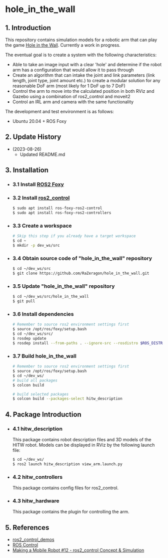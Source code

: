 # hole_in_the_wall

## 1. Introduction

This repository contains simulation models for a robotic arm that can play the game [Hole in the Wall](https://en.wikipedia.org/wiki/Hole_in_the_Wall_(American_game_show)). Currently a work in progress.

The eventual goal is to create a system with the following characteristics:
- Able to take an image input with a clear 'hole' and determine if the robot arm has a configuration that would allow it to pass through
- Create an algorithm that can intake the joint and link parameters (link length, joint type, joint amount etc.) to create a modular solution for any reasonable DoF arm (most likely for 1 DoF up to 7 DoF)
- Control the arm to move into the calculated position in both RViz and Gazebo using a combination of ros2_control and moveit2
- Control an IRL arm and camera with the same functionality

The development and test environment is as follows:
- Ubuntu 20.04 + ROS Foxy

## 2. Update History
- (2023-08-26)
    - Updated README.md

## 3. Installation
- ### 3.1 Install [ROS2 Foxy](https://docs.ros.org/en/ros2_documentation/foxy/Installation.html) 

- ### 3.2 Install [ros2_control](https://control.ros.org/master/index.html)  
    ```bash
    $ sudo apt install ros-foxy-ros2-control
    $ sudo apt install ros-foxy-ros2-controllers
    ```

- ### 3.3 Create a workspace
    ```bash
    # Skip this step if you already have a target workspace
    $ cd ~
    $ mkdir -p dev_ws/src
    ```

- ### 3.4 Obtain source code of "hole_in_the_wall" repository
    ```bash
    $ cd ~/dev_ws/src
    $ git clone https://github.com/RaZeragon/hole_in_the_wall.git
    ```

- ### 3.5 Update "hole_in_the_wall" repository 
    ```bash
    $ cd ~/dev_ws/src/hole_in_the_wall
    $ git pull
    ```

- ### 3.6 Install dependencies
    ```bash
    # Remember to source ros2 environment settings first
    $ source /opt/ros/foxy/setup.bash
    $ cd ~/dev_ws/src/
    $ rosdep update
    $ rosdep install --from-paths . --ignore-src --rosdistro $ROS_DISTRO -y
    ```

- ### 3.7 Build hole_in_the_wall
    ```bash
    # Remember to source ros2 environment settings first
    $ source /opt/ros/foxy/setup.bash
    $ cd ~/dev_ws/
    # build all packages
    $ colcon build
    
    # build selected packages
    $ colcon build --packages-select hitw_description
    ```

## 4. Package Introduction
- ### 4.1 hitw_description
    This package contains robot description files and 3D models of the HITW robot. Models can be displayed in RViz by the following launch file:
    ```bash
    $ cd ~/dev_ws/
    $ ros2 launch hitw_description view_arm.launch.py
    ```

- ### 4.2 hitw_controllers 
    This package contains config files for ros2_control.

- ### 4.3 hitw_hardware
    This package contains the plugin for controlling the arm.

## 5. References
- [ros2_control_demos](https://github.com/ros-controls/ros2_control_demos/tree/foxy)
- [ROS Control](https://www.rosroboticslearning.com/ros-control)
- [Making a Mobile Robot #12 - ros2_control Concept & Simulation](https://articulatedrobotics.xyz/mobile-robot-12-ros2-control/)